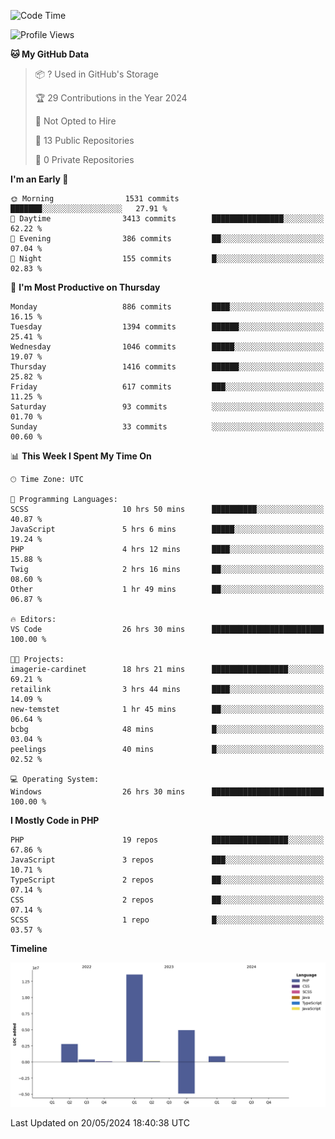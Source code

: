 <!--START_SECTION:waka-->
![Code Time](http://img.shields.io/badge/Code%20Time-1%2C701%20hrs%2029%20mins-blue)

![Profile Views](http://img.shields.io/badge/Profile%20Views-0-blue)

**🐱 My GitHub Data** 

> 📦 ? Used in GitHub's Storage 
 > 
> 🏆 29 Contributions in the Year 2024
 > 
> 🚫 Not Opted to Hire
 > 
> 📜 13 Public Repositories 
 > 
> 🔑 0 Private Repositories 
 > 
**I'm an Early 🐤** 

```text
🌞 Morning                1531 commits        ███████░░░░░░░░░░░░░░░░░░   27.91 % 
🌆 Daytime                3413 commits        ████████████████░░░░░░░░░   62.22 % 
🌃 Evening                386 commits         ██░░░░░░░░░░░░░░░░░░░░░░░   07.04 % 
🌙 Night                  155 commits         █░░░░░░░░░░░░░░░░░░░░░░░░   02.83 % 
```
📅 **I'm Most Productive on Thursday** 

```text
Monday                   886 commits         ████░░░░░░░░░░░░░░░░░░░░░   16.15 % 
Tuesday                  1394 commits        ██████░░░░░░░░░░░░░░░░░░░   25.41 % 
Wednesday                1046 commits        █████░░░░░░░░░░░░░░░░░░░░   19.07 % 
Thursday                 1416 commits        ██████░░░░░░░░░░░░░░░░░░░   25.82 % 
Friday                   617 commits         ███░░░░░░░░░░░░░░░░░░░░░░   11.25 % 
Saturday                 93 commits          ░░░░░░░░░░░░░░░░░░░░░░░░░   01.70 % 
Sunday                   33 commits          ░░░░░░░░░░░░░░░░░░░░░░░░░   00.60 % 
```


📊 **This Week I Spent My Time On** 

```text
🕑︎ Time Zone: UTC

💬 Programming Languages: 
SCSS                     10 hrs 50 mins      ██████████░░░░░░░░░░░░░░░   40.87 % 
JavaScript               5 hrs 6 mins        █████░░░░░░░░░░░░░░░░░░░░   19.24 % 
PHP                      4 hrs 12 mins       ████░░░░░░░░░░░░░░░░░░░░░   15.88 % 
Twig                     2 hrs 16 mins       ██░░░░░░░░░░░░░░░░░░░░░░░   08.60 % 
Other                    1 hr 49 mins        ██░░░░░░░░░░░░░░░░░░░░░░░   06.87 % 

🔥 Editors: 
VS Code                  26 hrs 30 mins      █████████████████████████   100.00 % 

🐱‍💻 Projects: 
imagerie-cardinet        18 hrs 21 mins      █████████████████░░░░░░░░   69.21 % 
retailink                3 hrs 44 mins       ████░░░░░░░░░░░░░░░░░░░░░   14.09 % 
new-temstet              1 hr 45 mins        ██░░░░░░░░░░░░░░░░░░░░░░░   06.64 % 
bcbg                     48 mins             █░░░░░░░░░░░░░░░░░░░░░░░░   03.04 % 
peelings                 40 mins             █░░░░░░░░░░░░░░░░░░░░░░░░   02.52 % 

💻 Operating System: 
Windows                  26 hrs 30 mins      █████████████████████████   100.00 % 
```

**I Mostly Code in PHP** 

```text
PHP                      19 repos            █████████████████░░░░░░░░   67.86 % 
JavaScript               3 repos             ███░░░░░░░░░░░░░░░░░░░░░░   10.71 % 
TypeScript               2 repos             ██░░░░░░░░░░░░░░░░░░░░░░░   07.14 % 
CSS                      2 repos             ██░░░░░░░░░░░░░░░░░░░░░░░   07.14 % 
SCSS                     1 repo              █░░░░░░░░░░░░░░░░░░░░░░░░   03.57 % 
```



**Timeline**

![Lines of Code chart](https://raw.githubusercontent.com/tahar-elgunaoui/tahar-elgunaoui/main/assets/bar_graph.png)


 Last Updated on 20/05/2024 18:40:38 UTC
<!--END_SECTION:waka-->
